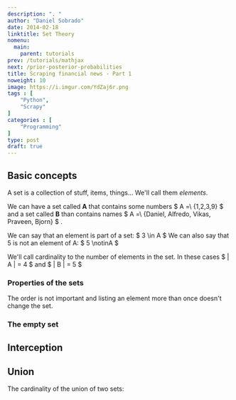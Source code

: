 ```yaml
---
description: ". "
author: "Daniel Sobrado"
date: 2014-02-18
linktitle: Set Theory
nomenu:
  main:
    parent: tutorials
prev: /tutorials/mathjax
next: /prior-posterior-probabilities
title: Scraping financial news - Part 1
noweight: 10
image: https://i.imgur.com/YdZaj6r.png
tags : [
    "Python",
    "Scrapy"
]
categories : [
    "Programming"
]
type: post
draft: true
---
```

## Basic concepts
A set is a collection of stuff, items, things... We'll call them *elements*.

We can have a set called **A**  that contains some numbers $ A \=\ {1,2,3,9\} $ and a set called **B** than contains names $ A \=\ {Daniel, Alfredo, Vikas, Praveen, Bjorn\} $ .

We can say that an element is part of a set: $ 3 \in A $
We can also say that 5 is not an element of A:  $ 5 \notinA $

We'll call cardinality to the number of elements in the set. In these cases $ | A | = 4 $ and $ | B | = 5 $

### Properties of the sets
The order is not important and listing an element more than once doesn't change the set.

### The empty set

## Interception

## Union
The cardinality of the union of two sets:

